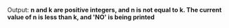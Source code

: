 Output: **n and k are positive integers, and n is not equal to k. The current value of n is less than k, and 'NO' is being printed**